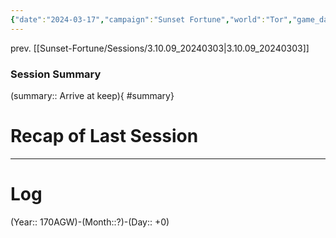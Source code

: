 ```yaml
---
{"date":"2024-03-17","campaign":"Sunset Fortune","world":"Tor","game_date":null,"type":"session","location":null,"characters":["Jean-Luc","Deejhai","Xhang","Eda"],"tags":["session"],"icon":"FasFileLines","dg-publish":true,"permalink":"/sunset-fortune/sessions/3-10-10-20240317/","dgPassFrontmatter":true,"created":"2024-03-17T13:12:34.243+10:30","updated":"2025-03-14T22:53:19.494+10:30"}
---
```


prev. [[Sunset-Fortune/Sessions/3.10.09_20240303\|3.10.09_20240303]]
### Session Summary
(summary:: Arrive at keep){ #summary}

# Recap of Last Session

---
# Log
(Year:: 170AGW)-(Month::?)-(Day:: +0)
